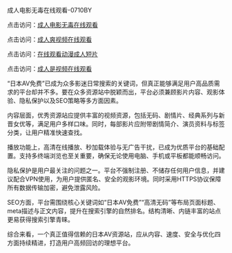 成人电影无毒在线观看-0710BY

点击访问：<a href="https://heiliaozj3tjd.pages.dev">成人电影无毒在线观看</a>

点击访问：<a href="https://heiliaoe8ajia.pages.dev">成人爽视频在线观看</a>

点击访问：<a href="https://heiliaoxqkkct.pages.dev">在线观看动漫成人短片</a>

点击访问：<a href="https://heiliao2dmwwy.pages.dev">成人是视频在线观看</a>



“日本AV免费”已成为众多影迷日常搜索的关键词，但真正能够满足用户高品质需求的平台却并不多。要在众多资源站中脱颖而出，平台必须兼顾影片内容、观影体验、隐私保护以及SEO策略等多方面因素。

内容层面，优秀资源站应提供丰富的视频资源，包括无码、剧情片、经典系列与新晋女优等，满足用户多样口味。同时，每部影片应附带剧情简介、演员资料与标签分类，让用户精准快速查找。

播放功能上，高清在线播放、秒加载体验与无广告干扰，已成为优质平台的基础配置。支持多终端浏览也至关重要，确保无论使用电脑、手机或平板都能顺畅访问。

隐私保护是用户最关注的问题之一。平台不强制注册、不储存任何用户信息，并建议配合VPN使用，为用户提供匿名、安全的观影环境。同时采用HTTPS协议保障所有数据传输加密，避免泄露风险。

SEO方面，平台需围绕核心关键词如“日本AV免费”“高清无码”等布局页面标题、meta描述与正文内容，提升在搜索引擎的自然排名。结构清晰、内链丰富的站点更易获得搜索引擎青睐。

综合来看，一个真正值得信赖的日本AV资源站，应从内容、速度、安全与优化四方面持续精进，打造用户高频回访的理想平台。

<span style="display:none;">[Canonical link]( https://github.com/ribencc122041/4253130 )</span>
